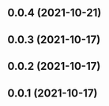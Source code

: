 ## 0.0.4 (2021-10-21)



## 0.0.3 (2021-10-17)



## 0.0.2 (2021-10-17)



## 0.0.1 (2021-10-17)



